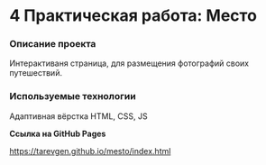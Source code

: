 # 4 Практическая работа: Место

### Описание проекта

Интерактиваня страница, для размещения фотографий своих путешествий.

### Используемые технологии
 
 Адаптивная вёрстка
 HTML, CSS, JS
 

**Ссылка на GitHub Pages**

https://tarevgen.github.io/mesto/index.html
